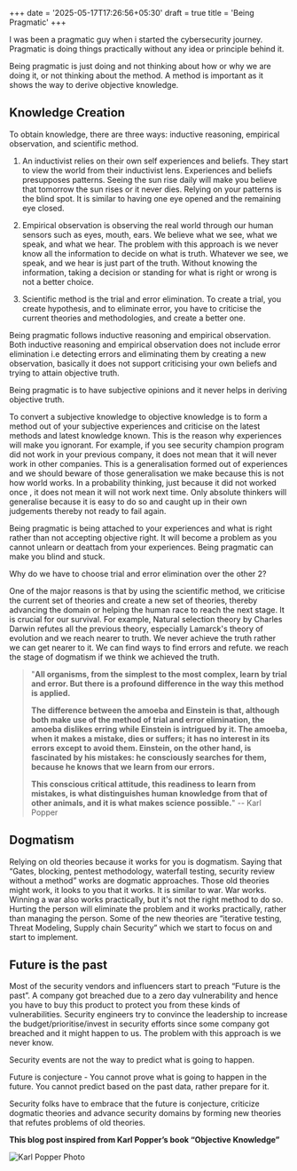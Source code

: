 +++
date = '2025-05-17T17:26:56+05:30'
draft = true
title = 'Being Pragmatic'
+++



I was been a pragmatic guy when i started the cybersecurity journey. Pragmatic is doing things practically without any idea or principle behind it.

Being pragmatic is just doing and not thinking about how or why we are doing it, or not thinking about the method. A method is important as it shows the way to derive objective knowledge.

## Knowledge Creation

To obtain knowledge, there are three ways: inductive reasoning, empirical observation, and scientific method.

1. An inductivist relies on their own self experiences and beliefs. They start to view the world from their inductivist lens. Experiences and beliefs presupposes patterns. Seeing the sun rise daily will make you believe that tomorrow the sun rises or it never dies. Relying on your patterns is the blind spot. It is similar to having one eye opened and the remaining eye closed.

2. Empirical observation is observing the real world through our human sensors such as eyes, mouth, ears. We believe what we see, what we speak, and what we hear. The problem with this approach is we never know all the information to decide on what is truth. Whatever we see, we speak, and we hear is just part of the truth. Without knowing the information, taking a decision or standing for what is right or wrong is not a better choice.

3. Scientific method is the trial and error elimination. To create a trial, you create hypothesis, and to eliminate error, you have to criticise the current theories and methodologies, and create a better one.

Being pragmatic follows inductive reasoning and empirical observation. Both inductive reasoning and empirical observation does not include error elimination i.e detecting errors and eliminating them by creating a new observation, basically it does not support criticising your own beliefs and trying to attain objective truth.

Being pragmatic is to have subjective opinions and it never helps in deriving objective truth.

To convert a subjective knowledge to objective knowledge is to form a method out of your subjective experiences and criticise on the latest methods and latest knowledge known. This is the reason why experiences will make you ignorant. For example, if you see security champion program did not work in your previous company, it does not mean that it will never work in other companies. This is a generalisation formed out of experiences and we should beware of those generalisation we make because this is not how world works. In a probability thinking, just because it did not worked once , it does not mean it will not work next time. Only absolute thinkers will generalise because it is easy to do so and caught up in their own judgements thereby not ready to fail again.

Being pragmatic is being attached to your experiences and what is right rather than not accepting objective right. It will become a problem as you cannot unlearn or deattach from your experiences. Being pragmatic can make you blind and stuck.

Why do we have to choose trial and error elimination over the other 2?

One of the major reasons is that by using the scientific method, we criticise the current set of theories and create a new set of theories, thereby advancing the domain or helping the human race to reach the next stage. It is crucial for our survival. For example, Natural selection theory by Charles Darwin refutes all the previous theory, especially Lamarck's theory of evolution and we reach nearer to truth. We never achieve the truth rather we can get nearer to it. We can find ways to find errors and refute. we reach the stage of dogmatism if we think we achieved the truth.

> "**All organisms, from the simplest to the most complex, learn by trial and error. But there is a profound difference in the way this method is applied.**
>
>**The difference between the amoeba and Einstein is that, although both make use of the method of trial and error elimination, the amoeba dislikes erring while Einstein is intrigued by it. The amoeba, when it makes a mistake, dies or suffers; it has no interest in its errors except to avoid them. Einstein, on the other hand, is fascinated by his mistakes: he consciously searches for them, because he knows that we learn from our errors.**
>
>**This conscious critical attitude, this readiness to learn from mistakes, is what distinguishes human knowledge from that of other animals, and it is what makes science possible.**"
> -- Karl Popper

## Dogmatism

Relying on old theories because it works for you is dogmatism. Saying that “Gates, blocking, pentest methodology, waterfall testing, security review without a method” works are dogmatic approaches. Those old theories might work, it looks to you that it works. It is similar to war. War works. Winning a war also works practically, but it's not the right method to do so. Hurting the person will eliminate the problem and it works practically, rather than managing the person. Some of the new theories are “iterative testing, Threat Modeling, Supply chain Security” which we start to focus on and start to implement.

## Future is the past

Most of the security vendors and influencers start to preach “Future is the past”. A company got breached due to a zero day vulnerability and hence you have to buy this product to protect you from these kinds of vulnerabilities. Security engineers try to convince the leadership to increase the budget/prioritise/invest in security efforts since some company got breached and it might happen to us. The problem with this approach is we never know.

Security events are not the way to predict what is going to happen.

Future is conjecture - You cannot prove what is going to happen in the future. You cannot predict based on the past data, rather prepare for it.

Security folks have to embrace that the future is conjecture, criticize dogmatic theories and advance security domains by forming new theories that refutes problems of old theories.

**This blog post inspired from Karl Popper’s book “Objective Knowledge”**

![Karl Popper Photo](/images/being-pragmatic/karl_popper.avif "Karl Popper")